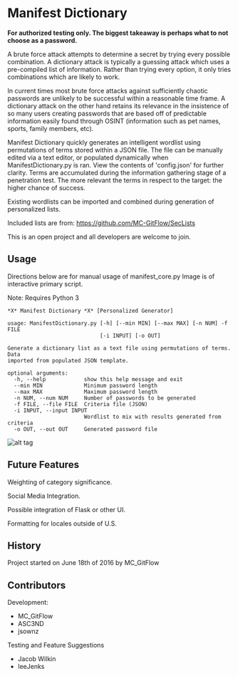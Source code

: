 # Manifest Dictionary

**For authorized testing only. The biggest takeaway is perhaps what to not choose as a password.**

A brute force attack attempts to determine a secret by trying every possible combination. A dictionary attack is typically a guessing attack which uses a pre-compiled list of information. Rather than trying every option, it only tries combinations which are likely to work.

In current times most brute force attacks against sufficiently chaotic passwords are unlikely to be successful within a reasonable time frame. A dictionary attack on the other hand retains its relevance in the insistence of so many users creating passwords that are based off of predictable information easily found through OSINT (information such as pet names, sports, family members, etc).

Manifest Dictionary quickly generates an intelligent wordlist using permutations of terms stored within a JSON file. The file can be manually edited via a text editor, or populated dynamically when ManifestDictionary.py is ran. View the contents of 'config.json' for further clarity. Terms are accumulated during the information gathering stage of a penetration test. The more relevant the terms in respect to the target: the higher chance of success.

Existing wordlists can be imported and combined during generation of personalized lists.

Included lists are from: https://github.com/MC-GitFlow/SecLists

This is an open project and all developers are welcome to join.

## Usage

Directions below are for manual usage of manifest_core.py
Image is of interactive primary script.

Note: Requires Python 3

```
*X* Manifest Dictionary *X* [Personalized Generator]

usage: ManifestDictionary.py [-h] [--min MIN] [--max MAX] [-n NUM] -f FILE
                             [-i INPUT] [-o OUT]

Generate a dictionary list as a text file using permutations of terms. Data
imported from populated JSON template.

optional arguments:
  -h, --help            show this help message and exit
  --min MIN             Minimum password length
  --max MAX             Maximum password length
  -n NUM, --num NUM     Number of passwords to be generated
  -f FILE, --file FILE  Criteria file (JSON)
  -i INPUT, --input INPUT
                        Wordlist to mix with results generated from criteria
  -o OUT, --out OUT     Generated password file
```


![alt tag](https://raw.githubusercontent.com/MC-GitFlow/personal-dictionary/master/example/Usage.png)

## Future Features

Weighting of category significance.

Social Media Integration.

Possible integration of Flask or other UI.

Formatting for locales outside of U.S.

## History

Project started on June 18th of 2016 by MC_GitFlow

## Contributors

Development:
- MC_GitFlow
- ASC3ND
- jsownz

Testing and Feature Suggestions
- Jacob Wilkin
- leeJenks

